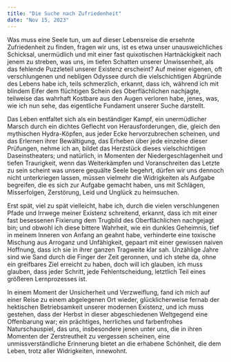 ```yaml
---
title: "Die Suche nach Zufriedenheit"
date: "Nov 15, 2023"
---
```



Was muss eine Seele tun, um auf dieser Lebensreise die ersehnte Zufriedenheit zu finden, fragen wir uns, ist es etwa unser unausweichliches Schicksal, unermüdlich und mit einer fast quixotischen Hartnäckigkeit nach jenem zu streben, was uns, im tiefen Schatten unserer Unwissenheit, als das fehlende Puzzleteil unserer Existenz erscheint? Auf meiner eigenen, oft verschlungenen und nebligen Odyssee durch die vielschichtigen Abgründe des Lebens habe ich, teils schmerzlich, erkannt, dass ich, während ich mit blindem Eifer dem flüchtigen Schein des Oberflächlichen nachjagte, teilweise das wahrhaft Kostbare aus den Augen verloren habe, jenes, was, wie ich nun sehe, das eigentliche Fundament unserer Suche darstellt.

Das Leben entfaltet sich als ein beständiger Kampf, ein unermüdlicher Marsch durch ein dichtes Geflecht von Herausforderungen, die, gleich den mythischen Hydra-Köpfen, aus jeder Ecke hervorzubrechen scheinen, und das Erlernen ihrer Bewältigung, das Erheben über jede einzelne dieser Prüfungen, nehme ich an, bildet das Herzstück dieses vielschichtigen Daseinstheaters; und natürlich, in Momenten der Niedergeschlagenheit und tiefen Traurigkeit, wenn das Weiterkämpfen und Voranschreiten das Letzte zu sein scheint was unsere gequälte Seele begehrt, dürfen wir uns dennoch nicht unterkriegen lassen, müssen vielmehr die Widrigkeiten als Aufgabe begreifen, die es sich zur Aufgabe gemacht haben, uns mit Schlägen, Misserfolgen, Zerstörung, Leid und Unglück zu heimsuchen.

Erst spät, viel zu spät vielleicht, habe ich, durch die vielen verschlungenen Pfade und Irrwege meiner Existenz schreitend, erkannt, dass ich mit einer fast besessenen Fixierung dem Trugbild des Oberflächlichen nachgejagt bin; und obwohl ich diese bittere Wahrheit, wie ein dunkles Geheimnis, tief in meinem Inneren von Anfang an geahnt habe, verhinderte eine toxische Mischung aus Arroganz und Unfähigkeit, gepaart mit einer gewissen naiven Hoffnung, dass ich sie in ihrer ganzen Tragweite klar sah. Unzählige Jahre sind wie Sand durch die Finger der Zeit geronnen, und ich stehe da, ohne ein greifbares Ziel erreicht zu haben, doch will ich glauben, ich muss glauben, dass jeder Schritt, jede Fehlentscheidung, letztlich Teil eines größeren Lernprozesses ist.

In einem Moment der Unsicherheit und Verzweiflung, fand ich mich auf einer Reise zu einem abgelegenen Ort wieder, glücklicherweise fernab der hektischen Betriebsamkeit unserer modernen Existenz, und ich muss gestehen, dass der Herbst in dieser abgeschiedenen Weltgegend eine Offenbarung war; ein prächtiges, herrliches und farbenfrohes Naturschauspiel, das uns, insbesondere jenen unter uns, die in ihren Momenten der Zerstreutheit zu vergessen scheinen, eine unmissverständliche Erinnerung bietet an die erhabene Schönheit, die dem Leben, trotz aller Widrigkeiten, innewohnt.

